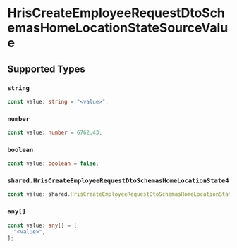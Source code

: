 # HrisCreateEmployeeRequestDtoSchemasHomeLocationStateSourceValue


## Supported Types

### `string`

```typescript
const value: string = "<value>";
```

### `number`

```typescript
const value: number = 6762.43;
```

### `boolean`

```typescript
const value: boolean = false;
```

### `shared.HrisCreateEmployeeRequestDtoSchemasHomeLocationState4`

```typescript
const value: shared.HrisCreateEmployeeRequestDtoSchemasHomeLocationState4 = {};
```

### `any[]`

```typescript
const value: any[] = [
  "<value>",
];
```

